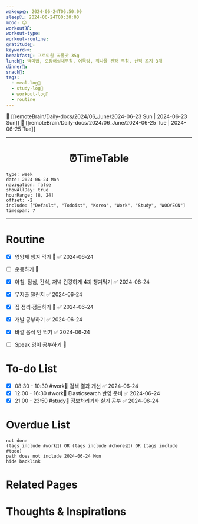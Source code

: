 ```yaml
---
wakeup🌞: 2024-06-24T06:50:00
sleep🌜: 2024-06-24T00:30:00
mood: 😐
workout🏋️: 
workout-type: 
workout-routine: 
gratitude🙏: 
keyword🗝️: 
breakfast🍳: 프로티원 곡물맛 35g
lunch🍚: 백미밥, 오징어실채무침, 어묵탕, 취나물 된장 무침, 산적 꼬지 3개
dinner🥗: 
snack🍬: 
tags:
  - meal-log📝
  - study-log📓
  - workout-log💪
  - routine
---
```


🔺 [[remoteBrain/Daily-docs/2024/06_June/2024-06-23 Sun | 2024-06-23 Sun]]
🔻 [[remoteBrain/Daily-docs/2024/06_June/2024-06-25 Tue | 2024-06-25 Tue]]
___
<h1> <center>⏰TimeTable </center> </h1>

```gEvent
type: week
date: 2024-06-24 Mon
navigation: false
showAllDay: true
hourRange: [8, 24]
offset: -2
include: ["Default", "Todoist", "Korea", "Work", "Study", "WOOYEON"]
timespan: 7
```

--- 


# Routine 

- [x] 영양제 챙겨 먹기 🔼 ✅ 2024-06-24
- [ ] 운동하기 🔼
- [x] 아침, 점심, 간식, 저녁 건강하게 4끼 챙겨먹기 ✅ 2024-06-24
- [x] 무지출 챌린지 ✅ 2024-06-24
- [x] 집 정리·정돈하기 🔼 ✅ 2024-06-24
- [x] 개발 공부하기 ✅ 2024-06-24
- [x] 바깥 음식 안 먹기 ✅ 2024-06-24
- [ ] Speak 영어 공부하기 🔼 


# To-do List

- [x] 08:30 - 10:30 #work💼 검색 결과 개선 ✅ 2024-06-24
- [x] 12:00 - 16:30 #work💼 Elasticsearch 반영 준비 ✅ 2024-06-24
- [x] 21:00 - 23:50 #study📓 정보처리기사 실기 공부 ✅ 2024-06-24
# Overdue List
```tasks
not done
(tags include #work💼) OR (tags include #chores🧺) OR (tags include #todo)
path does not include 2024-06-24 Mon
hide backlink
```

# Related Pages



# Thoughts & Inspirations

